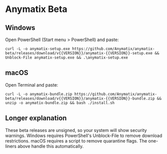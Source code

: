 Anymatix Beta
=============

Windows
-------
Open PowerShell (Start menu > PowerShell) and paste:
```
curl -L -o anymatix-setup.exe https://github.com/Anymatix/anymatix-beta/releases/download/v{{VERSION}}/anymatix-{{VERSION}}-setup.exe && Unblock-File anymatix-setup.exe && .\anymatix-setup.exe
```

macOS
-----
Open Terminal and paste:
```
curl -L -o anymatix-bundle.zip https://github.com/Anymatix/anymatix-beta/releases/download/v{{VERSION}}/anymatix-{{VERSION}}-bundle.zip && unzip -o anymatix-bundle.zip && bash ./install.sh
```

Longer explanation
------------------
These beta releases are unsigned, so your system will show security warnings. Windows requires PowerShell's Unblock-File to remove download restrictions. macOS requires a script to remove quarantine flags. The one-liners above handle this automatically.
